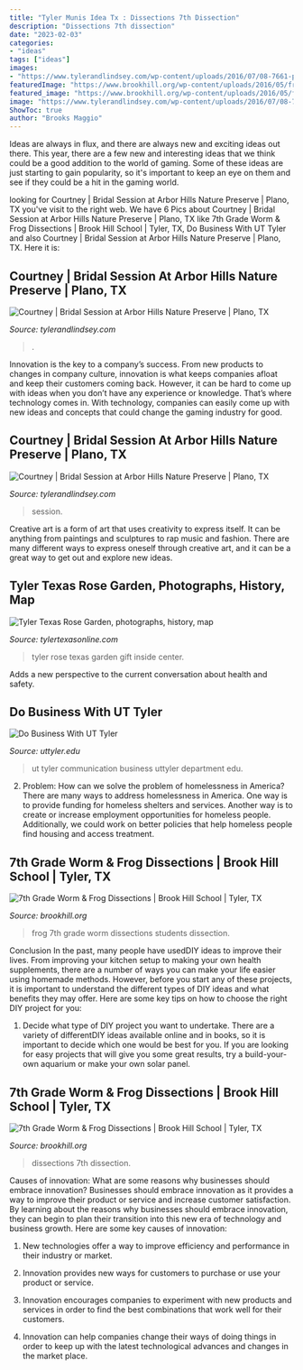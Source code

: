 ```yaml
---
title: "Tyler Munis Idea Tx : Dissections 7th Dissection"
description: "Dissections 7th dissection"
date: "2023-02-03"
categories:
- "ideas"
tags: ["ideas"]
images:
- "https://www.tylerandlindsey.com/wp-content/uploads/2016/07/08-7661-post/Courtney_Bridals-36.jpg"
featuredImage: "https://www.brookhill.org/wp-content/uploads/2016/05/frog-dissectioneh-1.jpg?w=683"
featured_image: "https://www.brookhill.org/wp-content/uploads/2016/05/frog-dissectioneh-7.jpg"
image: "https://www.tylerandlindsey.com/wp-content/uploads/2016/07/08-7661-post/Courtney_Bridals-1821.jpg"
ShowToc: true
author: "Brooks Maggio"
---
```



Ideas are always in flux, and there are always new and exciting ideas out there. This year, there are a few new and interesting ideas that we think could be a good addition to the world of gaming. Some of these ideas are just starting to gain popularity, so it's important to keep an eye on them and see if they could be a hit in the gaming world.

	

		
looking for Courtney | Bridal Session at Arbor Hills Nature Preserve | Plano, TX you've visit to the right web. We have 6 Pics about Courtney | Bridal Session at Arbor Hills Nature Preserve | Plano, TX like 7th Grade Worm &amp; Frog Dissections | Brook Hill School | Tyler, TX, Do Business With UT Tyler and also Courtney | Bridal Session at Arbor Hills Nature Preserve | Plano, TX. Here it is:
		
    
## Courtney | Bridal Session At Arbor Hills Nature Preserve | Plano, TX

<img loading=lazy src="https://www.tylerandlindsey.com/wp-content/uploads/2016/07/08-7661-post/Courtney_Bridals-1821.jpg" onerror="this.onerror=null;this.src='https://tse1.mm.bing.net/th?id=OIP.QR1v-3k39GLVao5HwqlcUAHaE8&amp;pid=15.1';" alt="Courtney | Bridal Session at Arbor Hills Nature Preserve | Plano, TX">

_Source: tylerandlindsey.com_

>. 

	

Innovation is the key to a company’s success. From new products to changes in company culture, innovation is what keeps companies afloat and keep their customers coming back. However, it can be hard to come up with ideas when you don’t have any experience or knowledge. That’s where technology comes in. With technology, companies can easily come up with new ideas and concepts that could change the gaming industry for good.

    
## Courtney | Bridal Session At Arbor Hills Nature Preserve | Plano, TX

<img loading=lazy src="https://www.tylerandlindsey.com/wp-content/uploads/2016/07/08-7661-post/Courtney_Bridals-36.jpg" onerror="this.onerror=null;this.src='https://tse2.mm.bing.net/th?id=OIP.v7kprMxY4brD7Fp3_ZTvqQHaLH&amp;pid=15.1';" alt="Courtney | Bridal Session at Arbor Hills Nature Preserve | Plano, TX">

_Source: tylerandlindsey.com_

>session. 

	

Creative art is a form of art that uses creativity to express itself. It can be anything from paintings and sculptures to rap music and fashion. There are many different ways to express oneself through creative art, and it can be a great way to get out and explore new ideas.

    
## Tyler Texas Rose Garden, Photographs, History, Map

<img loading=lazy src="https://www.tylertexasonline.com/images/photos-rose-garden/tyler-texas-gift-shop-rose-garden.jpg" onerror="this.onerror=null;this.src='https://tse4.mm.bing.net/th?id=OIP.whjAMHg8SK8-7on_4gLoFQAAAA&amp;pid=15.1';" alt="Tyler Texas Rose Garden, photographs, history, map">

_Source: tylertexasonline.com_

>tyler rose texas garden gift inside center. 

	

Adds a new perspective to the current conversation about health and safety.

    
## Do Business With UT Tyler

<img loading=lazy src="https://www.uttyler.edu/images/users/generic/single/around-campus/campus119.jpg" onerror="this.onerror=null;this.src='https://tse4.mm.bing.net/th?id=OIP.dtwLuddNVEAKXQy_93uyNQHaC-&amp;pid=15.1';" alt="Do Business With UT Tyler">

_Source: uttyler.edu_

>ut tyler communication business uttyler department edu. 

	

2. Problem:
How can we solve the problem of homelessness in America?
There are many ways to address homelessness in America. One way is to provide funding for homeless shelters and services. Another way is to create or increase employment opportunities for homeless people. Additionally, we could work on better policies that help homeless people find housing and access treatment.

    
## 7th Grade Worm &amp; Frog Dissections | Brook Hill School | Tyler, TX

<img loading=lazy src="https://www.brookhill.org/wp-content/uploads/2016/05/frog-dissectioneh-1.jpg?w=683" onerror="this.onerror=null;this.src='https://tse2.mm.bing.net/th?id=OIP.fza9AiUQoqMrHVy5ibJXDQHaLH&amp;pid=15.1';" alt="7th Grade Worm &amp; Frog Dissections | Brook Hill School | Tyler, TX">

_Source: brookhill.org_

>frog 7th grade worm dissections students dissection. 

	

Conclusion
In the past, many people have usedDIY ideas to improve their lives. From improving your kitchen setup to making your own health supplements, there are a number of ways you can make your life easier using homemade methods. However, before you start any of these projects, it is important to understand the different types of DIY ideas and what benefits they may offer. Here are some key tips on how to choose the right DIY project for you:
1. Decide what type of DIY project you want to undertake. There are a variety of differentDIY ideas available online and in books, so it is important to decide which one would be best for you. If you are looking for easy projects that will give you some great results, try a build-your-own aquarium or make your own solar panel.

    
## 7th Grade Worm &amp; Frog Dissections | Brook Hill School | Tyler, TX

<img loading=lazy src="https://www.brookhill.org/wp-content/uploads/2016/05/frog-dissectioneh-7.jpg" onerror="this.onerror=null;this.src='https://tse4.mm.bing.net/th?id=OIP.n8MqLhqdWKQWBTxji1U-2AHaE8&amp;pid=15.1';" alt="7th Grade Worm &amp; Frog Dissections | Brook Hill School | Tyler, TX">

_Source: brookhill.org_

>dissections 7th dissection. 

	

Causes of innovation: What are some reasons why businesses should embrace innovation?
Businesses should embrace innovation as it provides a way to improve their product or service and increase customer satisfaction. By learning about the reasons why businesses should embrace innovation, they can begin to plan their transition into this new era of technology and business growth. Here are some key causes of innovation:
1. New technologies offer a way to improve efficiency and performance in their industry or market.

2. Innovation provides new ways for customers to purchase or use your product or service.

3. Innovation encourages companies to experiment with new products and services in order to find the best combinations that work well for their customers.

4. Innovation can help companies change their ways of doing things in order to keep up with the latest technological advances and changes in the market place.


